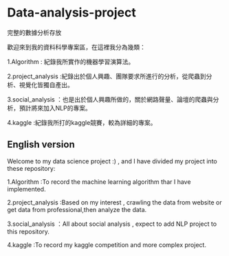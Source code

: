 # Data-analysis-project
完整的數據分析存放

歡迎來到我的資料科學專案區，在這裡我分為幾類：

1.Algorithm : 紀錄我所實作的機器學習演算法。

2.project_analysis :紀錄出於個人興趣、團隊要求所進行的分析，從爬蟲到分析、視覺化皆獨自產出。

3.social_analysis ：也是出於個人興趣所做的，關於網路聲量、論壇的爬蟲與分析，預計將來加入NLP的專案。

4.kaggle :紀錄我所打的kaggle競賽，較為詳細的專案。



## English version
Welcome to my data science project  :) , and I have divided my project into these repository:

1.Algorithm :To record the machine learning algorithm thar I have implemented.

2.project_analysis :Based on my interest , crawling the data from website or get data from professional,then analyze the data.

3.social_analysis ：All about social analysis , expect to add NLP project to this repository.

4.kaggle :To record my kaggle competition and more complex project.


